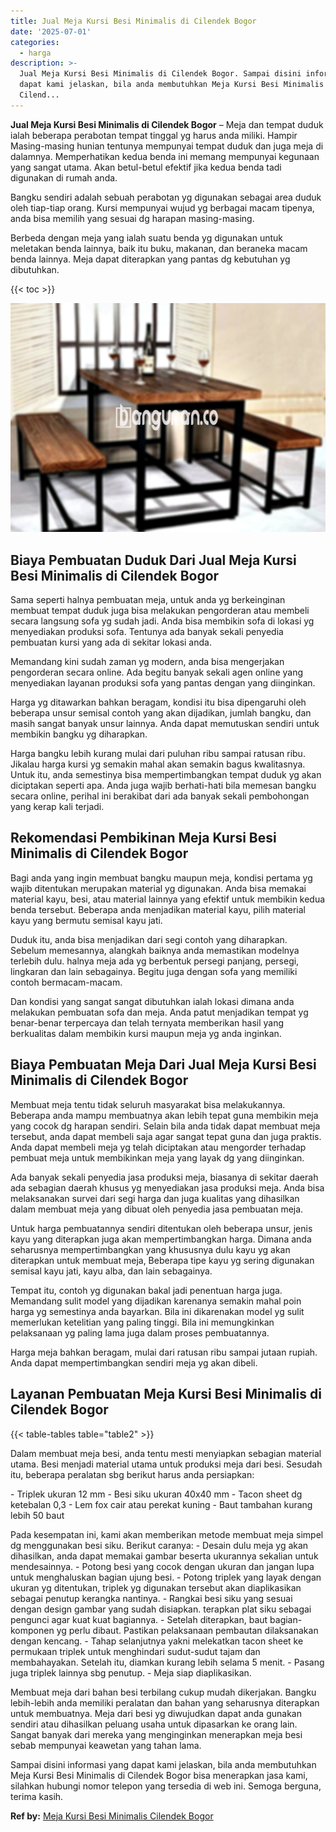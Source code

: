 ```yaml
---
title: Jual Meja Kursi Besi Minimalis di Cilendek Bogor
date: '2025-07-01'
categories:
  - harga
description: >-
  Jual Meja Kursi Besi Minimalis di Cilendek Bogor. Sampai disini informasi yang
  dapat kami jelaskan, bila anda membutuhkan Meja Kursi Besi Minimalis di
  Cilend...
---
```


**Jual Meja Kursi Besi Minimalis di Cilendek Bogor** – Meja dan tempat duduk ialah beberapa perabotan tempat tinggal yg harus anda miliki. Hampir Masing-masing hunian tentunya mempunyai tempat duduk dan juga meja di dalamnya. Memperhatikan kedua benda ini memang mempunyai kegunaan yang sangat utama. Akan betul-betul efektif jika kedua benda tadi digunakan di rumah anda.

Bangku sendiri adalah sebuah perabotan yg digunakan sebagai area duduk oleh tiap-tiap orang. Kursi mempunyai wujud yg berbagai macam tipenya, anda bisa memilih yang sesuai dg harapan masing-masing.

Berbeda dengan meja yang ialah suatu benda yg digunakan untuk meletakan benda lainnya, baik itu buku, makanan, dan beraneka macam benda lainnya. Meja dapat diterapkan yang pantas dg kebutuhan yg dibutuhkan.

{{< toc >}}

![Jual Meja Kursi Besi Minimalis di Cilendek Bogor](/images/jual-meja-besi-murah01.png)

## Biaya Pembuatan Duduk Dari Jual Meja Kursi Besi Minimalis di Cilendek Bogor

Sama seperti halnya pembuatan meja, untuk anda yg berkeinginan membuat tempat duduk juga bisa melakukan pengorderan atau membeli secara langsung sofa yg sudah jadi. Anda bisa membikin sofa di lokasi yg menyediakan produksi sofa. Tentunya ada banyak sekali penyedia pembuatan kursi yang ada di sekitar lokasi anda.

Memandang kini sudah zaman yg modern, anda bisa mengerjakan pengorderan secara online. Ada begitu banyak sekali agen online yang menyediakan layanan produksi sofa yang pantas dengan yang diinginkan.

Harga yg ditawarkan bahkan beragam, kondisi itu bisa dipengaruhi oleh beberapa unsur semisal contoh yang akan dijadikan, jumlah bangku, dan masih sangat banyak unsur lainnya. Anda dapat memutuskan sendiri untuk membikin bangku yg diharapkan.

Harga bangku lebih kurang mulai dari puluhan ribu sampai ratusan ribu. Jikalau harga kursi yg semakin mahal akan semakin bagus kwalitasnya. Untuk itu, anda semestinya bisa mempertimbangkan tempat duduk yg akan diciptakan seperti apa. Anda juga wajib berhati-hati bila memesan bangku secara online, perihal ini berakibat dari ada banyak sekali pembohongan yang kerap kali terjadi.

## Rekomendasi Pembikinan Meja Kursi Besi Minimalis di Cilendek Bogor

Bagi anda yang ingin membuat bangku maupun meja, kondisi pertama yg wajib ditentukan merupakan material yg digunakan. Anda bisa memakai material kayu, besi, atau material lainnya yang efektif untuk membikin kedua benda tersebut. Beberapa anda menjadikan material kayu, pilih material kayu yang bermutu semisal kayu jati.

Duduk itu, anda bisa menjadikan dari segi contoh yang diharapkan. Sebelum memesannya, alangkah baiknya anda memastikan modelnya terlebih dulu. halnya meja ada yg berbentuk persegi panjang, persegi, lingkaran dan lain sebagainya. Begitu juga dengan sofa yang memiliki contoh bermacam-macam.

Dan kondisi yang sangat sangat dibutuhkan ialah lokasi dimana anda melakukan pembuatan sofa dan meja. Anda patut menjadikan tempat yg benar-benar terpercaya dan telah ternyata memberikan hasil yang berkualitas dalam membikin kursi maupun meja yg anda inginkan.

## Biaya Pembuatan Meja Dari Jual Meja Kursi Besi Minimalis di Cilendek Bogor

Membuat meja tentu tidak seluruh masyarakat bisa melakukannya. Beberapa anda mampu membuatnya akan lebih tepat guna membikin meja yang cocok dg harapan sendiri. Selain bila anda tidak dapat membuat meja tersebut, anda dapat membeli saja agar sangat tepat guna dan juga praktis. Anda dapat membeli meja yg telah diciptakan atau mengorder terhadap pembuat meja untuk membikinkan meja yang layak dg yang diinginkan.

Ada banyak sekali penyedia jasa produksi meja, biasanya di sekitar daerah ada sebagian daerah khusus yg menyediakan jasa produksi meja. Anda bisa melaksanakan survei dari segi harga dan juga kualitas yang dihasilkan dalam membuat meja yang dibuat oleh penyedia jasa pembuatan meja.

Untuk harga pembuatannya sendiri ditentukan oleh beberapa unsur, jenis kayu yang diterapkan juga akan mempertimbangkan harga. Dimana anda seharusnya mempertimbangkan yang khususnya dulu kayu yg akan diterapkan untuk membuat meja, Beberapa tipe kayu yg sering digunakan semisal kayu jati, kayu alba, dan lain sebagainya.

Tempat itu, contoh yg digunakan bakal jadi penentuan harga juga. Memandang sulit model yang dijadikan karenanya semakin mahal poin harga yg semestinya anda bayarkan. Bila ini dikarenakan model yg sulit memerlukan ketelitian yang paling tinggi. Bila ini memungkinkan pelaksanaan yg paling lama juga dalam proses pembuatannya.

Harga meja bahkan beragam, mulai dari ratusan ribu sampai jutaan rupiah. Anda dapat mempertimbangkan sendiri meja yg akan dibeli.

## Layanan Pembuatan Meja Kursi Besi Minimalis di Cilendek Bogor

{{< table-tables table="table2" >}}

Dalam membuat meja besi, anda tentu mesti menyiapkan sebagian material utama. Besi menjadi material utama untuk produksi meja dari besi. Sesudah itu, beberapa peralatan sbg berikut harus anda persiapkan:

\- Triplek ukuran 12 mm - Besi siku ukuran 40x40 mm - Tacon sheet dg ketebalan 0,3 - Lem fox cair atau perekat kuning - Baut tambahan kurang lebih 50 baut

Pada kesempatan ini, kami akan memberikan metode membuat meja simpel dg menggunakan besi siku. Berikut caranya: - Desain dulu meja yg akan dihasilkan, anda dapat memakai gambar beserta ukurannya sekalian untuk mendesainnya. - Potong besi yang cocok dengan ukuran dan jangan lupa untuk menghaluskan bagian ujung besi. - Potong triplek yang layak dengan ukuran yg ditentukan, triplek yg digunakan tersebut akan diaplikasikan sebagai penutup kerangka nantinya. - Rangkai besi siku yang sesuai dengan design gambar yang sudah disiapkan. terapkan plat siku sebagai pengunci agar kuat kuat bagiannya. - Setelah diterapkan, baut bagian-komponen yg perlu dibaut. Pastikan pelaksanaan pembautan dilaksanakan dengan kencang. - Tahap selanjutnya yakni melekatkan tacon sheet ke permukaan triplek untuk menghindari sudut-sudut tajam dan membahayakan. Setelah itu, diamkan kurang lebih selama 5 menit. - Pasang juga triplek lainnya sbg penutup. - Meja siap diaplikasikan.

Membuat meja dari bahan besi terbilang cukup mudah dikerjakan. Bangku lebih-lebih anda memiliki peralatan dan bahan yang seharusnya diterapkan untuk membuatnya. Meja dari besi yg diwujudkan dapat anda gunakan sendiri atau dihasilkan peluang usaha untuk dipasarkan ke orang lain. Sangat banyak dari mereka yang menginginkan menerapkan meja besi sebab mempunyai keawetan yang tahan lama.

Sampai disini informasi yang dapat kami jelaskan, bila anda membutuhkan Meja Kursi Besi Minimalis di Cilendek Bogor bisa menerapkan jasa kami, silahkan hubungi nomor telepon yang tersedia di web ini. Semoga berguna, terima kasih.

**Ref by:** [Meja Kursi Besi Minimalis Cilendek Bogor](https://id.wikipedia.org/wiki/Meja)
